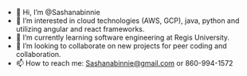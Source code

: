 - 👋 Hi, I’m @Sashanabinnie
- 👀 I’m interested in cloud technologies (AWS, GCP), java, python and utilizing angular and react frameworks.
- 🌱 I’m currently learning software engineering at Regis University.
- 💞️ I’m looking to collaborate on new projects for peer coding and collaboration.
- 📫 How to reach me: Sashanabinnie@gmail.com or 860-994-1572

<!---
Sashanabinnie/Sashanabinnie is a ✨ special ✨ repository because its `README.md` (this file) appears on your GitHub profile.
You can click the Preview link to take a look at your changes.
--->
